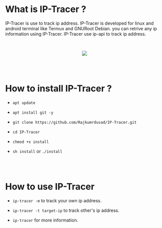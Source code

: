 # What is IP-Tracer ?

IP-Tracer is use to track ip address. IP-Tracer is developed for linux and android terminal like Termux and GNURoot Debian. you can retrive any ip information using IP-Tracer. IP-Tracer use ip-api to track ip address.

<br>
<p align="center">
<img src="https://github.com/Rajkumrdusad/IP-Tracer/blob/master/src/Screenshot_2018-08-06-15-32-17-1.png"/>
</p>
<br><br>

# How to install IP-Tracer ?

* `apt update`

* `apt install git -y`

* `git clone https://github.com/Rajkumrdusad/IP-Tracer.git`

* `cd IP-Tracer`

* `chmod +x install`

* `sh install` or `./install`

<br><br>

# How to use IP-Tracer

* `ip-tracer -m` to track your own ip address.

* `ip-tracer -t target-ip` to track other's ip address.

* `ip-tracer` for more information.
